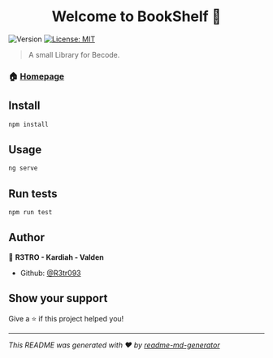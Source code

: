 <h1 align="center">Welcome to BookShelf 👋</h1>
<p>
  <img alt="Version" src="https://img.shields.io/badge/version-0.0.1-blue.svg?cacheSeconds=2592000" />
  <a href="#" target="_blank">
    <img alt="License: MIT" src="https://img.shields.io/badge/License-MIT-yellow.svg" />
  </a>
</p>

> A small Library for Becode.

### 🏠 [Homepage](Becode.org)

## Install

```sh
npm install
```

## Usage

```sh
ng serve
```

## Run tests

```sh
npm run test
```

## Author

👤 **R3TRO - Kardiah - Valden**

* Github: [@R3tr093](https://github.com/R3tr093)

## Show your support

Give a ⭐️ if this project helped you!

***
_This README was generated with ❤️ by [readme-md-generator](https://github.com/kefranabg/readme-md-generator)_